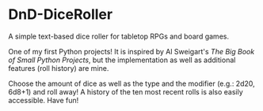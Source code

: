 # DnD-DiceRoller
A simple text-based dice roller for tabletop RPGs and board games.

One of my first Python projects! It is inspired by Al Sweigart's _The Big Book of Small Python Projects_, but the implementation as well as additional features (roll history) are mine.

Choose the amount of dice as well as the type and the modifier (e.g.: 2d20, 6d8+1) and roll away! A history of the ten most recent rolls is also easily accessible. Have fun!
